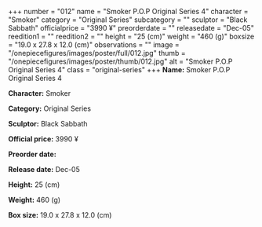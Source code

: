 +++
number = "012"
name = "Smoker P.O.P Original Series 4"
character = "Smoker"
category = "Original Series"
subcategory = ""
sculptor = "Black Sabbath"
officialprice = "3990 ¥"
preorderdate = ""
releasedate = "Dec-05"
reedition1 = ""
reedition2 = ""
height = "25 (cm)"
weight = "460 (g)"
boxsize = "19.0 x 27.8 x 12.0 (cm)"
observations = ""
image = "/onepiecefigures/images/poster/full/012.jpg"
thumb = "/onepiecefigures/images/poster/thumb/012.jpg"
alt = "Smoker P.O.P Original Series 4"
class = "original-series"
+++
**Name:** Smoker P.O.P Original Series 4

**Character:** Smoker

**Category:** Original Series 

**Sculptor:** Black Sabbath

**Official price:** 3990 ¥

**Preorder date:** 

**Release date:** Dec-05

**Height:** 25 (cm)

**Weight:** 460 (g)

**Box size:** 19.0 x 27.8 x 12.0 (cm)
